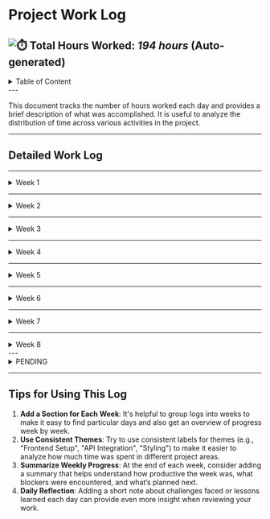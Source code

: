 
#  Project Work Log

![⏱️](https://img.icons8.com/emoji/48/stopwatch-emoji.png) **Total Hours Worked**: _194 hours_ (Auto-generated)
---
<details>
<summary>Table of Content</summary>

<!-- TOC -->
- [Project Work Log](#project-work-log)
  - [Detailed Work Log](#detailed-work-log)
  - [Dates from Mars 14 to Mars 16 2025](#dates-from-mars-14-to-mars-16-2025)
    - [Mars 14 2025](#mars-14-2025)
    - [Mars 15 2025](#mars-15-2025)
    - [Mars 16 2025](#mars-16-2025)
  - [Dates from Mars 17 to Mars 23 2025](#dates-from-mars-17-to-mars-23-2025)
    - [Mars 17 2025](#mars-17-2025)
    - [Mars 18 2025](#mars-18-2025)
    - [Mars 22 2025](#mars-22-2025)
    - [Mars 23 2025](#mars-23-2025)
  - [Dates from Mars 24 to Mars 30 2025](#dates-from-mars-24-to-mars-30-2025)
    - [Mars 24 2025](#mars-24-2025)
    - [Mars 25 2025](#mars-25-2025)
    - [Mars 26 2025](#mars-26-2025)
    - [Mars 27 2025](#mars-27-2025)
    - [Mars 28 2025](#mars-28-2025)
    - [Mars 29 2025](#mars-29-2025)
    - [Mars 30 2025](#mars-30-2025)
  - [Dates from Mars 31 to Avril 6 2025](#dates-from-mars-31-to-avril-6-2025)
    - [Mars 31 2025](#mars-31-2025)
    - [Avril 01 2025](#avril-01-2025)
    - [Avril 02 2025](#avril-02-2025)
    - [Avril 03 2025](#avril-03-2025)
    - [Avril 04 2025](#avril-04-2025)
    - [Avril 05 2025](#avril-05-2025)
    - [Avril 06 2025](#avril-06-2025)
  - [Dates from April 7 to Avril 13 2025](#dates-from-april-7-to-avril-13-2025)
    - [April 7 2025](#april-7-2025)
    - [April 10 2025](#april-10-2025)
    - [April 11 2025](#april-11-2025)
    - [April 13 2025](#april-13-2025)
  - [Dates from April 14 to Avril 20 2025](#dates-from-april-14-to-avril-20-2025)
    - [April 14 2025](#april-14-2025)
    - [April 15 2025](#april-15-2025)
    - [April 16 2025](#april-16-2025)
    - [April 17 2025](#april-17-2025)
    - [April 18 2025](#april-18-2025)
    - [April 19 2025](#april-19-2025)
  - [Dates from April 21 to Avril 27 2025](#dates-from-april-21-to-avril-27-2025)
    - [April 21 2025](#april-21-2025)
    - [April 22 2025](#april-22-2025)
    - [April 23 2025](#april-23-2025)
    - [April 24 2025](#april-24-2025)
    - [April 25 2025](#april-25-2025)
    - [April 26 2025](#april-26-2025)
  - [Dates from April 28 to Mai 04 2025](#dates-from-april-28-to-mai-04-2025)
    - [April 28 2025](#april-28-2025)
  - [Tips for Using This Log](#tips-for-using-this-log)
<!-- TOC END -->
 
</details>
---

This document tracks the number of hours worked each day and provides a brief description of what was accomplished. It is useful to analyze the distribution of time across various activities in the project.

---

##  Detailed Work Log

 
---

<details>
<summary>
Week 1
</summary>

## Dates from Mars 14 to Mars 16 2025
---

###  Mars 14 2025
- **Hours Worked**: 2 hours
- **Tasks**:
  - Created initial github , Requirements , README, tradename, slogan and Logo
- **Theme**: Project Initialization 



###  Mars 15 2025
- **Hours Worked**: 5 hours
- **Tasks**:
  - Create Documentation : DataModel [Data model](Django_Specification.md), MLSpecification, API, Workflow 
  - Add LICENSES
- **Theme**:  Project Initialization 
- **Progress**: 



###  Mars 16 2025
- **Hours Worked**: 10 hours
- **Tasks**:
  - Create Documentation : WORKLOG
  - convert logo in vector image : from png to svg using Krita und Inkscape
  - Initialisation Android App PomoloBeeApp with JetPack Compose
  - STEP 1: PomoloBeeApp Initialization [History App](App_HistoryInit.md)
  - STEP 2: Screen Management and Navigation [History App](App_HistoryInit.md)
  - STEP 3: fruit Detection Overview [History App](App_HistoryInit.md)
  - STEP 4: User Preferences (Jetpack DataStore) [History App](App_HistoryInit.md)
  - STEP 5: UI/UX Improvements [History App](App_HistoryInit.md)
  - STEP 6: include a App Theme and a special Font [History App](App_HistoryInit.md)
  - definition of UI and Screen in specification  [specification App](App_Specification.md)
  - modification modele add row in image  [specification API](API.md)
  - correction django modele to support row for image and foreign kew to field from row  [Data model](Django_Specification.md)
  - synchronised API with Workflow and DataModel   [specification API](API.md) 
- **Theme**:  App Initialization 
- **Progress**: Code compile need to be tested- UI not coded. Empty App
- **PendingAnomalies**: 
    - About screen to be done - Home Remode- dev must nbe done like UI def 

</details>
 
---

<details>
<summary>
Week 2
</summary>

## Dates from Mars 17 to Mars 23 2025
---

###  Mars 17 2025
- **Hours Worked**: 7 hours
- **Tasks**:
  - Refined App Documentation :   [specification App](App_Specification.md) and  [specification API](API.md)
  - sync other doc : Requirements and README
  - initialise empty PomoloBeeDjango with python venv, dotenv [Django HistoryInit](Django_HistoryInit.md)
  - creation postgreSQL database  [Django PostgresSQL](Django_PostgresSQL.md)
  - creation PomoloBeeDjango/core/models.py and admin.py
  - initialisation rows fields fruits table  core/fixtures/initial_TABLEs.json and  python manage.py loaddata core/fixtures/initial_TABLE.json
  - keep updating documentation to explain table creation and initialisation [Django HistoryInit](Django_HistoryInit.md)
- **Theme**: Project Initialization 



###  Mars 18 2025
- **Hours Worked**: 7 hours
- **Tasks**:
  -  create PomoloBeeDjango/core/urls.py with all acess point mentionned in the spec  [specification API](API.md)
  -  add a reference to it in PomoloBeeDjango/PomoloBeeDjango/urls.py path('api/', include('core.urls')), 
  -  installed and configured  drf-spectacular (pip install, settings.py.REST_FRAMEWORK,urls.py)
  -  serializers.py and views.py are also initialized from the API.md document
  -  init empty shell to get endpoint for PomoloBeeML using Flask technoloy. ML is not implemented 
  -  init test on django, set creatdb perimossion to pomolo_user (postgresql )
  -  created test cases in PomoloBeeDjango/core/tests
  -  python manage.py test core.tests.test_migration
  -  python manage.py test core.tests.test_endpoint
  -  python manage.py test core.tests.test_workflow   (not working yet)
  -- python manage.py test core.tests.test_ml   (not working yet)

- **Theme**: Project Initialization 
- **Progress**: Django and ML code must be checked and tested. need to test test_workflow and test_ml


 
###  Mars 22 2025
- **Hours Worked**: 2 hours
- **Tasks**:
  -  check and correct [specification API](API.md) create separate document per interface
  -  App → Django [App → Django specification](API_1_App_to_Django.md)
  -  Django → ML  [Django → ML specification](API_2_Django_to_ML.md)
  -  ML  → Django [ML → Django specification](API_3_ML_to_Django.md)
  -  add OrchardScreen in UI and Screen in specification  [specification App](App_Specification.md)
  - check coherence between API App → Django specification and specification App
  
 
- **Theme**: Project Initialization 
- **Progress**: check django is aligned with specification API_1 and API_2 spec. Check App specification aligned with API_1. check Flask implementation aligned with API_2 and API_3. Django and ML code must be tested. need to test test_workflow and test_ml. 
 
    
###  Mars 23 2025
- **Hours Worked**: 3 hours
- **Tasks**:
  - Added a pre-commit hook to remove emojis from Markdown headers, fixing broken TOC anchor links caused by ChatGPT’s emoji formatting.
  - Reinstalled hook with ./scripts/setup-hooks.sh and added scripts/remove_emojis.py to the repo.
  - change remove_emojis.py to modifiy "keycap emojis" (1️⃣, 2️⃣,) : composed of multiple Unicode codepoints
  - to avoid this mess later on the specification : i customized chatGPT :"Always avoid emojis in Markdown, especially in headers and TOC links." in "Anything else ChatGPT should know about you" trait of my setting
  - check coherence between App specification  [specification App](App_Specification.md) and update app structure doc [App Structure](App_Structure.md) 
  - Create missing component files  ui/components/ImageCard.kt , FolderPicker.kt,  PermissionManager.kt
  - Create missing screen files ui/screens/ProcessingScreen.kt ResultScreen.kt OrchardScreen.kt LocationScreen.kt ErrorLogScreen.kt ImageHistoryScreen.kt LocalResultScreen.kt PreviewScreen.kt SettingsRepository.kt

- **Theme**: Project Initialization 
- **Progress**: API Specification seems coherent, it is time to code API for Django and ML to offer a service endpoint



</details>

---


<details>
<summary>
Week 3
</summary>


##  Dates from Mars 24 to Mars 30 2025

---

###  Mars 24 2025
- **Hours Worked**: 10 hours
- **Tasks**:
  - added JSON format specification [specification API](API.md)
  - error and response wrapping in API documentation and in Django and Flask Code
  - check Django code with all 4 API docs
  - check flask code with API, API_2 and API_3 docs
  - create ML specification :   [specification ML](ML_Specification.md)  
  - modify README.md to explain ML install and start ML and Django
  - create note book to explain how to train the modele
  - create empty tree folder for PomoloBeeML sub-project
  - create Django/Core/fixtures/initial_farms.json and add id_farm in field
  - modify README.md, Django_HistoryInit.md to specifiy creation with fixture - - script pomoloBeeDjango/scripts/reset_db.sh to reset or install  database
  - Django test => views, urls and API correction
  - pomoloBeeDjango/core/test/test_ml_unavailable.py : ok
  - pomoloBeeDjango/core/test/test_migration.py : ok need to add default farm
  - pomoloBeeDjango/core/test/test_endpoint.py : ok need to add missing
  - pomoloBeeDjango/core/test/test_ml.py : to be done
  - pomoloBeeDjango/core/test/test_worflow.py : to be done
- **Theme**: Project Initialization + Backend Django Code and Test 


###  Mars 25 2025
- **Hours Worked**: 10 hours
- **Tasks**:
  -  init Django_Specification.md base on Workflow. (merge Data Model inside)
  -  the Specification [Django](Django_Specification.md) show impact on database clearly to check endpoint test and validate implementation url and views 
  - Auto-populate HistoryRow after ML updates ImageHistory Needs post_save 
  -  pomoloBeeDjango/core/test/test_migration.py: added farm, superuser and empty tables. add test trigger save on history_image tested OK
  - ML flask add debug mode and config file 
  - ML flask add mok ML engine (detect fruit bypass,  guided return payload and code, still communicating with API and answering django)
  - pomoloBeeDjango/core/test/test_endpoints.py
  - init [Django Test](Django_Test.md) to list all test and how to run them
  - start core.test_endpoints with Flask in Debug + Mok mode
  -  init [ML Test](ML_Test.md) to list all test and how to run them
- **Theme**: Backend Django Code and Test and ML Mok API 

 
###  Mars 26 2025
- **Hours Worked**: 6 hours
- **Tasks**:
  - update [Django Test](Django_Test.md) and test_workflow : use exclusivly API call for workflow test, no direct database update
  - found anomalies: customize standard Django error in handlers.py 
  - keep testing a bit core.test_endpoints with Flask in Debug + Mok mode
  - Integration test : core.test_workflow with Flask in Debug + Mok mode
  - problem nb_apfel or nb_apple ...not always the same replaced in project with singular nb_fruit
- **Theme**: Backend Django Code and Workflow Test  

 
 
###  Mars 27 2025
- **Hours Worked**: 6 hours
- **Tasks**:
 - Renamed ImageHistory ➝ Image to centralize upload + ML results.
 - Merged HistoryRow + HistoryEstimation ➝ single Estimation model.
 - Removed signals, handled Estimation creation directly in view logic.
 - Cleaned API endpoints, renamed /images/ ➝ image-upload, etc.
 - Applied consistent API response format using BaseSuccessMixin.
 - Updated migration tests to match new model fields and structure.
 - Rewrote endpoint tests to reflect API changes and validate logic.
 - Created API-only workflow tests (image upload ➝ ML ➝ estimation).
 - Added robustness tests: missing/failed ML callbacks, retry path.
 - Fixed broken route names in all tests (reverse() consistency).
- **Theme**: Backend Django Model Refactor and Migration,Endpoint,Workflow Tests  


 
###  Mars 28 2025
- **Hours Worked**: 7 hours
- **Tasks**:
 - non-regression test (test/integration_workflows --nonreg )
 - Implemented full test coverage of all documented API endpoints, including robustness check on non-existent resources.
Improved the delete endpoint handling by catching file deletion errors and returning structured warnings.
Fixed issues with invalid JSON and runtime errors by appending missing slashes and handling error responses cleanly.
Standardized snapshot generation and regression comparison to apply consistent filtering (e.g., limiting estimation history).
Ensured all steps (upload, ML callback, deletion, invalid inputs) behave identically in --snapshot, --nonreg, and --integ modes. 
- **Theme**: Backend Django Integration Test + creation non regression test for next time

  
###  Mars 29 2025
- **Hours Worked**: 3 hours
- **Tasks**:
 - added SVG concept in fields : impact on App spec 
 - creation of SVG for field1 "C1"
- **Theme**:  Frontend Spec
 


 
###  Mars 30 2025
- **Hours Worked**: 8 hours
- **Tasks**:
  - Added SVG map support in Django API spec, model, serializer, fixture  
  - Created SVG file for field "C1"  
  - Reset DB and ran unit + non-regression tests (`reset_db.sh`)  
  - Migration tests still weak: `python manage.py test core.tests.test_migration` should fail if needed  
  - Switched to relative image paths (`/media/...`) – updated spec, serializers, Flask app, and views  
  - Introduced `DJANGO_API_URL` vs `DJANGO_MEDIA_URL` distinction – updated Flask + App spec settings  
  - add a installation_test.sh to make all unit test and non regression after an installation
  - correction tests , adapt non red to new SVG
- **Theme**: SVG integration – backend + API spec + app connectivity + non-regression test coverage


</details>

---

<details>
<summary>
Week 4
</summary>

##  Dates from Mars 31 to Avril 6 2025

---

###  Mars 31 2025
- **Hours Worked**: 9 hours
- **Tasks**:
  - some modification in App specification [specification API](API.md) and start deveoppement App
  - Refactored and structured `MainActivity.kt` to handle permission and asset installation  
  - Implemented `OrchardScreen` to visualize fields and rows from cached JSON  
  - Created `SvgMapScreen` with dynamic field SVG loading from storage  
  - Added dropdown logic and layout for `LocationScreen` with row selection  
  - Integrated `UserPreferences` with DataStore for persistent settings  
  - Started `SettingsScreen` with editable sync mode and API endpoints  
  - Initialized `ConnectionRepository` for testing endpoint and syncing orchard data  
- **Theme**: App developpement
 

 
###  Avril 01 2025
- **Hours Worked**: 7 hours
- **Tasks**:
  - test plan for App : create checklist  and report template  [Template](./Report/App_Test_ReportTemplate.md)
  - look for a solution to run the check list from github page
  - create docs for the github page (renamed documentation folder in docs and changed github hooks), add index.html. main.js, style.cs and multilanguage presentation.md
  - add .nojekill in the github page, list of all docs, link to github, google translate  
  - create a json with a checklist of app install
  - styles of github page in harmony with svg
  - export report in json format that can be reused with picker, reload report for completion
  - also track meta data in report (date,version android...etc)
  -  started a android unit test phase on 2025-04-01 -- anomalie with PERMISSION  after copy and sorage not in preference but hardcoded
- **Theme**: App developpement : githubpage to display in multilanguage project and manage App test report
  


###  Avril 02 2025
- **Hours Worked**: 6 hours
- **Tasks**:
- Refactored application architecture:
  - Updated flow to follow: **[UI Composables] ⇄ [OrchardViewModel] ⇄ [OrchardRepository] ⇄ [JSON / API / Files]**
  - Reorganized separation of concerns: **[Screen] ⇄ [ViewModel] ⇄ [Preferences + Repository (pure I/O)] ⇄ [Cache / Filesystem / Remote]**
- Migrated all string-based file paths to **Storage Access Framework (SAF)** using `Uri` exclusively.
- Resolved type mismatches, standardized URI usage across **FolderPicker**, **InitScreen**, and **SettingsViewModel**.
  
**Theme**: Application Development (architecture + SAF migration)

  

###  Avril 03 2025
- **Hours Worked**: 6 hours
- **Tasks**:    
  - Debugging application initialization and data flow issues  
  - Validated:
    - ✅ Permissions request flow  
    - ✅ Folder selection and directory creation on SD card or internal storage  
    - ✅ Asset copy process on first init  
    - ✅ JSON config parsing: `fruits.json`, `locations.json`  
  - Investigated issues with state not updating in `SettingsScreen`:
    - Attempted workaround using a `recomposeTrigger` in `SettingsViewModel`
    - Linked `OrchardViewModel` state to screen correctly, ensured `.collectAsState()` was used
    - Corrected invalid import and misuse of `Recomposer.State`
  - Cleaned up and tested `SvgMapScreen` with improved SVG loading logic and URI logging

- **anomalie / pending**:    
  - ❌ Fields and fruits count always show `0` on `SettingsScreen`
    - `OrchardViewModel.invalidate()` doesn’t trigger recomposition in `SettingsScreen`
    - Default values not displaying on first load  
  - ❌ Regression: App shows `InitScreen` again on restart, even after setup  
  - ❌ `SvgMapScreen` still shows white screen:
    - SVG URI resolves correctly and logs look fine
    - But embedded SVG not rendered inside WebView  
    - Needs deeper check of HTML load, `WebView` behavior, and asset access



###  Avril 04 2025
- **Hours Worked**: 4 hours
- **Tasks**:    
  - Refactor App to instantiate view just once in mainActivity and pass them to screen in parameter. check pref and cach not called directly in each screen
  - Validated : svg open correctly for default map (without raw)
  - validated : svg open a correct file but display is not correct
  - validated initScreen not opened in loop at start anymore
  - validated : settings should correct of fields and fruits in cache
  - validated : selection of row and field is sent back from locations zu camera screen


- **PENDING / OPEN ISSUES**:
  - ANOMALIE allways ask for permission on storage auch when it is already done before
  - ANIMALIE SVG not displayed like they should be
  - ANOMALIE : can not select a row in the displayed SVG
  - ANOMALIE save image from copiey image from gallery "no image or storage path " but we print a correct one in StorageLocation
  - ANOMALIE save image from camera is saved in storage root not on storageroot/images with wrong name (same as before)
  - anomalie ? : no version displayed. should be a default in about



###  Avril 05 2025
- **Hours Worked**: 1 hours
- **Tasks**:     
  - Creation SVG_howto.md to explain how to create a SVG files
 
### Avril 06 2025
- **Hours Worked**: 3 hours  
- **Tasks Completed**:
  - ✅ **APP Initialization**:
    - Fixed performance issue where `InitScreen` was being triggered on loop by using Compose state instead of `Activity.recreate()`.
  - ✅ **Asset Handling**:
    - Refactored `copyAssetsIfNotExists()` to copy all files dynamically from `assets/fields/svg` and `assets/fields/background`, instead of manually listing them.
    - Investigated and documented issue where trash files appear in `images/`; possibly caused by the asset copying logic. ⚠️
  - ✅ **Field Visualizations (SVG)**:
    - Added new SVG files for fields **C2** to **C5**.
    - Adapted C2 and C3 SVG configuration to match field layout.
    - Made **SVG for fields C4 and C5 selectable** in the orchard screen.
  - ✅ **Config Updates**:
    - Updated `locations.json` and folder structure to reflect new field data and SVG maps.
  - ✅ **Performance Optimization**:
    - Confirmed OpenCV is no longer loaded at startup unless needed, improving app launch performance.
  - 🐞 **Bug Logged**:
    - **Images still saved to wrong path** (`storageRoot/` instead of `storageRoot/images`). Needs further investigation.
  - 🔍 **To Do**:
    - Improve SVG map **zooming experience**.
    - Optimize **initial rendering performance** after config load.


</details>

---

<details>
<summary>
Week 5
</summary>


##  Dates from April 7 to Avril 13 2025

---

###  April 7 2025
- **Hours Worked**: 3 hours
- **Tasks**:
  - Refactor Camera to better handle name and uri  : name of picture <FieldShortName>_<RowShortName>_<yyyyMMdd_HHmmss>.jpg
  - Camera : uri is not like screen so we removed configdirectory and imagedirectory from view settings and created util resolveSubDirectory
  - scroll in settingsscreen
  - add toogle debug to see errorlog screen
  - error log screen for backend error
  - error logging in cameraScreen
  - error wrapping in settingsScreen
  - default values in setting screen :API and MEDIA URL
  - add DJANGO_ALLOWED_HOSTS in DJango .env file
 

###  April 10 2025
- **Hours Worked**: 8 hours
- **Tasks**:
  - 🔧 Updated `gradlew` to the latest version  
  - 🛠️ Fixed: Location was not retained when navigating back from `SvgMapScreen` to `LocationScreen`  (not saved in cache properly)
  - ✅ Implemented feature: Display fruit info when requested in the row info dialog on SVG screen  
  - 🐛 Investigated issue with storage root persistence after reinstallation  
  - 🔍 Added and verified logging to `error.json` to trace app reinstallation  
  - 🧪 Tested that logs are accessible from the debug environment (via settings > debug mode + view logs)  
  - analyse performance and introduce dispatcher in intScreen to prevent frame skips (Skipped XX frames!) during startup and initializing cache


###  April 11 2025
- **Hours Worked**: 2 hours
- **Tasks**:
  - test dispatcher (Skipped XX frames!) : install, debug reinstall 
  - adapt App_Test_checklist.json and main.json to handle description field and add initScreen Test
  - Anomalie Test connection :  network requests (URL.openConnection()) on the main thread. (NetworkOnMainThreadException)



###  April 13 2025
- **Hours Worked**: 3 hours
- **Tasks**:
  - initScreen handle status state (add util/PerimissionManaget.kt and viewmodel/InitViewModel.kt )
  - changed App spec to explain init screen 
  - test connecttion looks in svg/fields and not field/svg (corrected)

</details>

---

<details>
<summary>
Week 6 
</summary>

## Dates from April 14 to Avril 20 2025

---

###  April 14 2025
- **Hours Worked**: 6 hours
- **Tasks**:
  - modified SVG filed to be compatible with our Android App designed. 
  - Django : SVG changed in Django. Change Shortname not unique in ROW. modified Test, migration and snapshot- propagate JSON locations to App
  - Docs : Docs_Test.md to explain github pages, APP User Manuel
  - Docs : Re-render mermaid graphs after inserting the HTML



###  April 15 2025
- **Hours Worked**: 3 hours
- **Tasks**:
  - App : Sync cloud : retrieve locations.json fruits.json all SVG and all background in location




###  April 16 2025
- **Hours Worked**: 7 hours
- **Tasks**:
  - App : analyse solution for image, estimation in case of manual only or mix manual cloud
  - post an image always trigger ML, post a manual estimation will trigger creation of image and estimation with self coounted nb_fruit
  - Django add concept of image use to locate the estimation (location_xy) and removed estimation data from image (nb_fruit,...)
  - Django add new endpoint to trigger estimation base on counting in the App : POST /api/manual_estimation/ (image optional)
  - API App to Django add this new endpoint
  - Django changed URL, views and modele => impact in migration, unit test , integration , non regresssion test
  - Django modele add image.user_fruit_plant to save nb fruit per plant in an image (manually counted fruit)


###  April 17 2025
- **Hours Worked**: 6 hours
- **Tasks**:
  - Django : API1 cleaning + Integration tests : solved pb on non regression tests, view and modele for manual estimation and estimations 
  - APP : add image  storage,views,repository ,card , imagehistoryscreen,  
  - APP : add notion xy_location to be return from svgmapscreen to location and from location to camera
  - APP : create image_data/estimations.json and image_data/estimations.json handle images in cloud mode (fater syncronisation or to add exemple for initailisation)
  - APP : add image_data/pending_images.json to be able to handle images in local (before syncronisation or in case local mode only)
  - APP : modifiy camerascreen to handle missing data necessary to create a pending image : xy_location,date
  - APP : add code to download images and estimations from cloud in case of synchronisation (clean is not been done already)

  
###  April 18 2025
- **Hours Worked**: 4 hours
- **Tasks**:
  - APP : debug code added yesterday, installation : new asset files are copied , 
  
###  April 19 2025
- **Hours Worked**: 2 hours
- **Tasks**:
  - APP : debug code : add dispatcher in camera screen, save JSON for pending image from camera, tested OK
  - DOCS : created Android App dev Note document 
  - APP Image History test : nothing shown, BUG we should use the field and row to restrict selectionbut per default all pending and non pending are shown


---

</details>

 
---

<details>
<summary>
Week 7
</summary>

## Dates from April 21 to Avril 27 2025

---

###  April 21 2025
- **Hours Worked**: 1 hours
- **Tasks**:
  - App - synchronistaion image and pending images



---


### April 22 2025
- **Hours Worked**: 4 hours  
- **Tasks Completed**:  
  - App – Ensured naming consistency for synchronization-related components: image files, pending images, and other local configuration data.  
  - App  – Refactored error logging to access the URI directly from the cache, removing dependency on the view layer.  
  - App  – Standardized error logging: detailed messages are written to the log at the point of failure, while only boolean success/failure is propagated back to the screen level.  
  - App  – Implemented the `sharedViewModels` concept so screens can work with a unified view model container, reducing boilerplate.  
  - App BUG 1 detection – In `HistoryImageScreen`, images display correctly initially, but selecting a field results in no images shown. Needs investigation: likely a filtering issue by ID or description. Consider adding an "All Fields / All Rows" option.   
  - App BUG1 correction: add "all field" and "all row". problem was due to inconsistency   : two different JSON serialization systems:GSON and Kotlin serialisation change ImageData.kt and CameraScreen to save image in json file
  - App BUG 2 detection – `LocationScreen` shows two “Save and Continue” buttons. Needs cleanup. 
 
---
 


### April 23 2025
- **Hours Worked**: 3 hours  
- **Tasks Completed**:  
  - App Unit Test after `HistoryImageScreen` add on 
  - App - BUG3 detection  : after start app again, still ask permission on uri
  - App - BUG4 detection  : a waiting uhr would be nice after saving file on camera
  - App - BUG5 detection  : in HistoryImage we could see images in small if they are available locally 
  - App - BUG6 detection  : in HistoryImage fetch images that are available remote but not local (if cloud mode) 
  - App - BUG7 detection : scroll just on images but no scroll on pending images in imageHistoryScreen
  - App - BUG8 detection  (Pending) : should not fetch image_default.jpg (is when image created without image => "original_filename": null => use local  image_default.jpg ffetch if not there )
  - App - BUG2, BUG5, BUG6, BUG7 corrected


---
 


### April 24 2025
- **Hours Worked**: 3 hours  
- **Tasks Completed**:  
  - App - add on : add the imagecard/preview button in ImageHistoryScreen to open SvgMapScreen in read only mode and put a red cross where the image was taken
  - App - refactor initViewModel into SettingsViewModel, plus initScreen and initDone in mainActivity (see BUG3) 

---



### April 25 2025
- **Hours Worked**: 7 hours  
- **Tasks Completed**:   
  - App - refactor initViewModel into SettingsViewModel, plus initScreen and initDone in mainActivity (add radio button)
  - App - BUG9  if no file selected in camerascreen and save, we should not save with unknown field but force choice
  - App - refactor camera screen to display pending image as a imageCard component in order to visualize data before saving
  - App - camera screen has a imageCard component event if no image is selected
  - APP BUG10 camerascreen : image selection reseted after select location retrieve data
  - APP BUG11 camerascreen : processingimage not seen in imagehistory anymore : must be problem with json save or read
  - APP BUG12 camerascreen : capturedate no initiualise today, not capturable from calendar, 
  - App - correction BUG3 corrected

  ---


### April 26 2025
- **Hours Worked**: 6 hours  
- **Tasks Completed**:   
  - App - created cameraViewModel  and refactor cameraScreen to use imageRecord beased oth this view, modev selecxted field_id and row from setting view to cameraview
  - App - correction BUG4, BUG9,BUG10, BUG11, BUG12

  ---

</details>

 
---

<details>
<summary>
Week 8
</summary>

## Dates from April 28 to Mai 04 2025

---

###  April 28 2025
- **Hours Worked**: 4 hours
- **Tasks**:
  - App : add previewProvider to preview components, add new component : FieldCard, RowCard, FruitCard and EstimationCard
  - App : add expandable rowcard and expandable fruitcard ...then use the new components in orchardScreen

  to do
  - App - synchronistaion : send pending to cloud, remove from image_data/pending_images.json and add in images.json



---



</details>
---

<details>
<summary>
PENDING
</summary>

----
  - App - BUG3 detection  (Pending) : after start app again, still ask permission on uri
  - App - BUG4 detection  (Pending) : a waiting uhr would be nice after saving file on camera 
 

</details>
 
 
---

##  Tips for Using This Log
1. **Add a Section for Each Week**: It's helpful to group logs into weeks to make it easy to find particular days and also get an overview of progress week by week.
2. **Use Consistent Themes**: Try to use consistent labels for themes (e.g., "Frontend Setup", "API Integration", "Styling") to make it easier to analyze how much time was spent in different project areas.
3. **Summarize Weekly Progress**: At the end of each week, consider adding a summary that helps understand how productive the week was, what blockers were encountered, and what’s planned next.
4. **Daily Reflection**: Adding a short note about challenges faced or lessons learned each day can provide even more insight when reviewing your work.   

 
